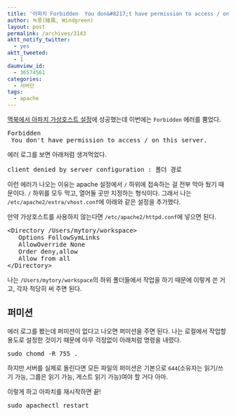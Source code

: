 ```yaml
---
title: '아파치 Forbidden  You don&#8217;t have permission to access / on this server. 에러 해결'
author: 녹풍(綠風, Windgreen)
layout: post
permalink: /archives/3143
aktt_notify_twitter:
  - yes
aktt_tweeted:
  - 1
daumview_id:
  - 36574561
categories:
  - 서버단
tags:
  - apache
---
```

[맥북에서 아파치 가상호스트 설정][1]에 성공했는데 이번에는 `Forbidden` 에러를 뿜었다.

<pre>Forbidden
 You don&#039;t have permission to access / on this server.</pre>

에러 로그를 보면 아래처럼 생겨먹었다.

<pre>client denied by server configuration : 폴더 경로</pre>

이런 에러가 나오는 이유는 apache 설정에서 `/` 하위에 접속하는 걸 전부 막아 뒀기 때문이다. `/` 하위를 모두 막고, 열어둘 곳만 지정하는 형식이다. 그래서 나는 `/etc/apache2/extra/vhost.conf`에 아래와 같은 설정을 추가했다.

만약 가상호스트를 사용하지 않는다면 `/etc/apache2/httpd.conf`에 넣으면 된다.

<pre class="brush: xml; gutter: true; first-line: 1">&lt;Directory /Users/mytory/workspace&gt;
   Options FollowSymLinks
   AllowOverride None
   Order deny,allow
   Allow from all
&lt;/Directory&gt;</pre>

나는 `/Users/mytory/workspace`의 하위 폴더들에서 작업을 하기 때문에 이렇게 쓴 거고, 각자 적당히 써 주면 된다.

## 퍼미션

에러 로그를 봤는데 퍼미션이 없다고 나오면 퍼미션을 주면 된다. 나는 로컬에서 작업할 용도로 설정한 것이기 때문에 아무 걱정없이 아래처럼 명령을 내렸다.

<pre class="brush: bash; gutter: true; first-line: 1">sudo chomd -R 755 .</pre>

하지만 서버를 실제로 돌린다면 모든 파일의 퍼미션은 기본으로 `644`(소유자는 읽기/쓰기 가능, 그룹은 읽기 가능, 게스트 읽기 가능)여야 할 거다 아마.

이렇게 하고 아파치를 재시작하면 끝!

<pre class="brush: bash; gutter: true; first-line: 1">sudo apachectl restart</pre>

 [1]: http://mytory.local/archives/3135 "맥북 아파치 가상호스트 활성화를 위해선 ‘웹 공유’를 켜야 한다"